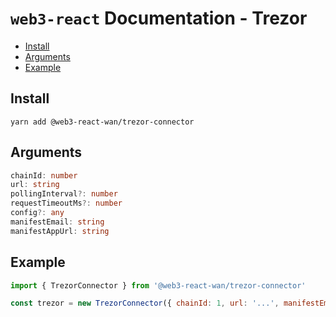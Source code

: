 # `web3-react` Documentation - Trezor

- [Install](#install)
- [Arguments](#arguments)
- [Example](#example)

## Install
`yarn add @web3-react-wan/trezor-connector`

## Arguments
```typescript
chainId: number
url: string
pollingInterval?: number
requestTimeoutMs?: number
config?: any
manifestEmail: string
manifestAppUrl: string
```

## Example
```javascript
import { TrezorConnector } from '@web3-react-wan/trezor-connector'

const trezor = new TrezorConnector({ chainId: 1, url: '...', manifestEmail: '...', manifestAppUrl: '...' })
```
